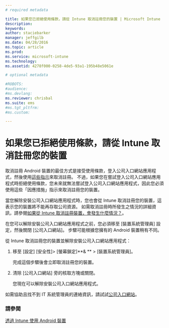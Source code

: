 ```yaml
---
# required metadata

title: 如果您已拒絕使用條款，請從 Intune 取消註冊您的裝置 | Microsoft Intune
description:
keywords:
author: staciebarker
manager: jeffgilb
ms.date: 04/28/2016
ms.topic: article
ms.prod:
ms.service: microsoft-intune
ms.technology:
ms.assetid: 4278f000-0258-4de5-93a1-195b48e5061e

# optional metadata

#ROBOTS:
#audience:
#ms.devlang:
ms.reviewer: chrisbal
ms.suite: ems
#ms.tgt_pltfrm:
#ms.custom:

---
```



# 如果您已拒絕使用條款，請從 Intune 取消註冊您的裝置

取消註冊 Android 裝置的最佳方式是接受使用條款，登入公司入口網站應用程式，然後使用[這些指示](unenroll-your-device-from-intune-android.md)來取消註冊。 不過，如果您在嘗試登入公司入口網站應用程式時拒絕使用條款，您未來就無法嘗試登入公司入口網站應用程式，因此您必須使用這些「因應措施」指示來取消註冊您的裝置。

當您解除安裝公司入口網站應用程式時，您也會從 Intune 取消註冊您的裝置，這表示您的裝置將不能再存取公司資源。  如需取消註冊時所發生之情況的詳細資訊，請參閱[如果從 Intune 取消註冊裝置，會發生什麼情況？](what-happens-if-you-unenroll-your-device-from-intune-android.md)。

在您可以解除安裝公司入口網站應用程式之前，您必須移至 [裝置系統管理員] 設定，然後關閉 [公司入口網站]。 步驟可能根據您擁有的 Android 裝置稍有不同。

從 Intune 取消註冊您的裝置並解除安裝公司入口網站應用程式：

1.  移至 [設定] [安全性]&gt; [螢幕鎖定]**&amp; ** &gt; [裝置系統管理員]。

    完成這個步驟後會立即取消註冊您的裝置。

2.  清除 [公司入口網站] 旁的核取方塊或關閉。

    您現在可以解除安裝公司入口網站應用程式。

如需協助且找不到 IT 系統管理員的連絡資訊，請試試[公司入口網站](http://portal.manage.microsoft.com)。

### 請參閱
[透過 Intune 使用 Android 裝置](using-your-android-device-with-intune.md)

<!--HONumber=Jun16_HO1-->


